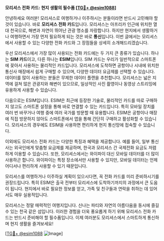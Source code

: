 **모리셔스 전화 카드: 현지 생활의 필수품 [[TG💪+ @esim1088](https://t.me/s/esim1088)]**

안녕하세요 여러분! 모리셔스로 여행하거나 이주하시는 분들이라면 반드시 고민해야 할 것이 있습니다. 바로 **모리셔스 전화 카드**입니다. 모리셔스는 아프리카 인근에 위치한 열대 천국으로, 해변과 자연이 뛰어난 관광 명소를 자랑합니다. 하지만 현지에서 생활하거나 여행하면서 가장 먼저 필요하게 되는 것은 바로 **통신**입니다. 이번 글에서는 모리셔스에서 사용할 수 있는 다양한 전화 카드와 그 장점들을 상세히 소개해드리겠습니다.

우선 모리셔스에서 가장 많이 사용되는 전화 카드에는 두 가지 큰 종류가 있습니다. 하나는 **SIM 카드**이고, 다른 하나는 **ESIM**입니다. SIM 카드는 우리가 일반적으로 스마트폰에 꽂아서 사용하는 물리적인 카드입니다. 모리셔스에 도착하면 공항이나 시내에 위치한 통신사 매장에서 쉽게 구매할 수 있으며, 다양한 데이터 요금제를 선택할 수 있습니다. 데이터를 많이 사용하는 분들은 무제한 데이터 플랜을 추천합니다. 모리셔스는 넓은 지역에 걸쳐 많은 관광지와 해변이 있으므로, 일상적인 사진 촬영이나 동영상 스트리밍에 유용하게 사용할 수 있습니다.

다음으로는 ESIM입니다. ESIM은 최근에 등장한 기술로, 물리적인 카드를 따로 구매하지 않고도 스마트폰 설정을 통해 바로 연결할 수 있는 카드입니다. 특히 모바일 장치를 여러 번 바꾸거나 여행 중에 여러 국가를 방문할 때 유용합니다. ESIM은 공항이나 매장에 직접 방문하지 않아도 스마트폰에서 앱을 통해 간단히 구매하고 활성화할 수 있습니다. 모리셔스의 경우에도 ESIM을 사용하면 편리하게 현지 통신망에 접속할 수 있습니다.

이외에도 모리셔스 전화 카드는 다양한 특징과 혜택을 제공합니다. 예를 들어, 일부 통신사는 외국인에게 맞춤형 요금제를 제공하며, 한국과 모리셔스 간 국제전화 요금도 저렴하게 이용할 수 있습니다. 또한, 모리셔스에서는 와이파이 대신 모바일 데이터를 더 많이 사용하곤 합니다. 와이파이는 특정 장소에서만 사용할 수 있지만, 모바일 데이터는 언제 어디서나 편리하게 사용할 수 있기 때문입니다.

모리셔스를 여행하거나 이주하실 계획이 있으시다면, 꼭 전화 카드를 미리 준비하시기를 권장드립니다. 특히 ESIM은 출국 전부터 모리셔스에 도착하기까지의 과정에서 큰 도움이 됩니다. 현지에서 바로 필요한 정보를 얻고, 가족 및 친구들과 연락을 취하는 데 있어서도 매우 실용적입니다.

모리셔스는 정말 매력적인 여행지입니다. 신나는 파티와 자연의 아름다움을 동시에 즐길 수 있는 천국 같은 섬입니다. 이러한 경험을 더욱 풍요롭게 하기 위해 모리셔스 전화 카드는 반드시 준비해야 할 필수품입니다. 이제 여러분도 모리셔스에서 스마트하게 통신하며 현지 생활을 즐겨보세요!

[[TG💪+ @esim1088](https://t.me/s/esim1088) ![Image](https://i.postimg.cc/Y0z9fWf4/image.png)]